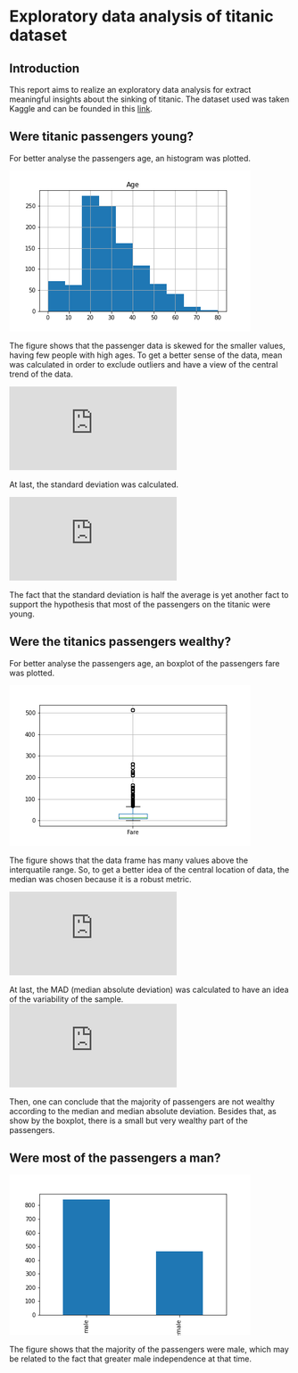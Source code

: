# Exploratory data analysis of titanic dataset

## Introduction
This report aims to realize an exploratory data analysis for extract meaningful insights
about the sinking of titanic. The dataset used was taken Kaggle and can be founded
in this [link](https://www.kaggle.com/c/titanic/data).

## Were titanic passengers young?
For better analyse the passengers age, an histogram was plotted.

![Histogram age](./assets/age_histogram.png)

The figure shows that the passenger data is skewed for the smaller values, having few
people with high ages. To get a better sense of the data, mean
was calculated in order to exclude outliers and have a view of the central trend of the data.

![\Large mean=29.8866661 ](https://latex.codecogs.com/svg.latex?mean=29.8866661)

At last, the standard deviation was calculated.

![\Large std=14.4134932 ](https://latex.codecogs.com/svg.latex?std=14.4134932)

The fact that the standard deviation is half the average is yet another fact to support the hypothesis that most of the passengers on the titanic were young.

## Were the titanics passengers wealthy?
For better analyse the passengers age, an boxplot of the passengers fare was plotted.

![Fare boxplot](./assets/fare_boxplot.png)

The figure shows that the data frame has many values above the interquatile range. So, to get a better idea of the
central location of data, the median was chosen because it is a robust metric.

![\Large median=28.0 ](https://latex.codecogs.com/svg.latex?median=28.000)

At last, the MAD (median absolute deviation) was calculated to have an idea of the variability of the sample.
![\Large median-absolute-deviation=6.9042 ](https://latex.codecogs.com/svg.latex?median-absolute-deviation=6.9042)

Then, one can conclude that the majority of passengers are not wealthy according to the median and median absolute deviation. Besides that, as show by the boxplot, there
is a small but very wealthy part of the passengers.

## Were most of the passengers a man?

![Sex histogram](./assets/sex_histogram.png)

The figure shows that the majority of the passengers were male, which may be related to the fact that greater male independence at that time.
